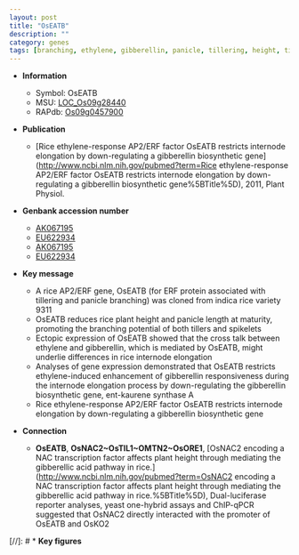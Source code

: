 ```yaml
---
layout: post
title: "OsEATB"
description: ""
category: genes
tags: [branching, ethylene, gibberellin, panicle, tillering, height, tiller, spikelet]
---
```


* **Information**  
    + Symbol: OsEATB  
    + MSU: [LOC_Os09g28440](http://rice.plantbiology.msu.edu/cgi-bin/ORF_infopage.cgi?orf=LOC_Os09g28440)  
    + RAPdb: [Os09g0457900](http://rapdb.dna.affrc.go.jp/viewer/gbrowse_details/irgsp1?name=Os09g0457900)  

* **Publication**  
    + [Rice ethylene-response AP2/ERF factor OsEATB restricts internode elongation by down-regulating a gibberellin biosynthetic gene](http://www.ncbi.nlm.nih.gov/pubmed?term=Rice ethylene-response AP2/ERF factor OsEATB restricts internode elongation by down-regulating a gibberellin biosynthetic gene%5BTitle%5D), 2011, Plant Physiol.

* **Genbank accession number**  
    + [AK067195](http://www.ncbi.nlm.nih.gov/nuccore/AK067195)
    + [EU622934](http://www.ncbi.nlm.nih.gov/nuccore/EU622934)
    + [AK067195](http://www.ncbi.nlm.nih.gov/nuccore/AK067195)
    + [EU622934](http://www.ncbi.nlm.nih.gov/nuccore/EU622934)

* **Key message**  
    + A rice AP2/ERF gene, OsEATB (for ERF protein associated with tillering and panicle branching) was cloned from indica rice variety 9311
    + OsEATB reduces rice plant height and panicle length at maturity, promoting the branching potential of both tillers and spikelets
    + Ectopic expression of OsEATB showed that the cross talk between ethylene and gibberellin, which is mediated by OsEATB, might underlie differences in rice internode elongation
    + Analyses of gene expression demonstrated that OsEATB restricts ethylene-induced enhancement of gibberellin responsiveness during the internode elongation process by down-regulating the gibberellin biosynthetic gene, ent-kaurene synthase A
    + Rice ethylene-response AP2/ERF factor OsEATB restricts internode elongation by down-regulating a gibberellin biosynthetic gene

* **Connection**  
    + __OsEATB__, __OsNAC2~OsTIL1~OMTN2~OsORE1__, [OsNAC2 encoding a NAC transcription factor affects plant height through mediating the gibberellic acid pathway in rice.](http://www.ncbi.nlm.nih.gov/pubmed?term=OsNAC2 encoding a NAC transcription factor affects plant height through mediating the gibberellic acid pathway in rice.%5BTitle%5D), Dual-luciferase reporter analyses, yeast one-hybrid assays and ChIP-qPCR suggested that OsNAC2 directly interacted with the promoter of OsEATB and OsKO2

[//]: # * **Key figures**  


